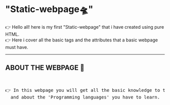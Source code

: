 # "__Static-webpage__🛸"
👉 Hello all! here is my first "Static-webpage" that i have created using pure HTML.
<br>
👉 Here i cover all the basic tags and the attributes that a basic webpage must have.
<br>
<hr>
<h2>ABOUT THE WEBPAGE 📜</h2>
<br>
 <pre>👉 In this webpage you will get all the basic knowledge to the web-development,
  and about the 'Programming languages' you have to learn.</pre>
